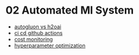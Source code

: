 # 02 Automated Ml System

- [autogluon vs h2oai](./autogluon_vs_h2oai.ipynb)
- [ci cd github actions](./ci_cd_github_actions.ipynb)
- [cost monitoring](./cost_monitoring.ipynb)
- [hyperparameter optimization](./hyperparameter_optimization.ipynb)
